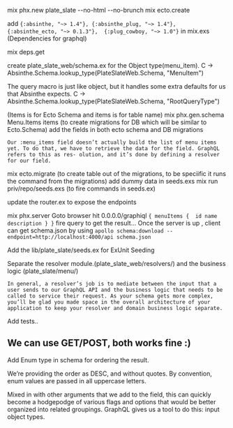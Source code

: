 mix phx.new plate_slate --no-html --no-brunch
mix ecto.create

add 
`
{:absinthe, "~> 1.4"},
{:absinthe_plug, "~> 1.4"},
{:absinthe_ecto, "~> 0.1.3"}, 
{:plug_cowboy, "~> 1.0"}
`
in mix.exs (Dependencies for graphql)

mix deps.get

create plate_slate_web/schema.ex for the Object type(menu_item).
C -> Absinthe.Schema.lookup_type(PlateSlateWeb.Schema, "MenuItem")

The query macro is just like object, but it handles some extra defaults for us that Absinthe expects.
C -> Absinthe.Schema.lookup_type(PlateSlateWeb.Schema, "RootQueryType")

(Items is for Ecto Schema and items is for table name)
mix phx.gen.schema Menu.Items items 
(to create migrations for DB which will be similar to Ecto.Schema)
add the fields in both ecto schema and DB migrations

`Our :menu_items field doesn’t actually build the list of menu items yet. To do that, we have to retrieve the data for the field. GraphQL refers to this as res- olution, and it’s done by defining a resolver for our field.`

mix ecto.migrate (to create table out of the migrations, to be speciific it runs the command from the migrations)
add dummy data in seeds.exs
mix run priv/repo/seeds.exs (to fire commands in seeds.ex)

update the router.ex to expose the endpoints

mix phx.server 
Goto browser hit 0.0.0.0/graphiql
`
{
  menuItems { 
    id
		name
    description
  }
}
`
fire query to get the result...
Once the server is up ,
client can get schema.json by using 
`apollo schema:download --endpoint=http://localhost:4000/api schema.json`

Add the lib/plate_slate/seeds.ex for ExUnit Seeding

Separate the resolver module.(plate_slate_web/resolvers/)
and the business logic (plate_slate/menu/)

`In general, a resolver’s job is to mediate between the input that a user sends to our GraphQL API and the business logic that needs to be called to service their request. As your schema gets more complex, you’ll be glad you made space in the overall architecture of your application to keep your resolver and domain business logic separate.`

Add tests..
## We can use GET/POST, both works fine :)

Add Enum type in schema for ordering the result.

We’re providing the order as DESC, and without quotes. By convention, enum values are passed in all uppercase letters.

Mixed in with other arguments that we add to the field, this can quickly become a hodgepodge of various flags and options that would be better organized into related groupings. GraphQL gives us a tool to do this: input object types.

